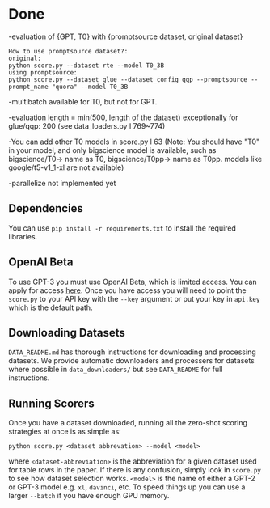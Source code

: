 # Done

-evaluation of {GPT, T0} with {promptsource dataset, original dataset}

    How to use promptsource dataset?:
    original:
    python score.py --dataset rte --model T0_3B
    using promptsource:
    python score.py --dataset glue --dataset_config qqp --promptsource --prompt_name "quora" --model T0_3B

-multibatch available for T0, but not for GPT.

-evaluation length = min(500, length of the dataset)
exceptionally for glue/qqp: 200
(see data_loaders.py l 769~774)

-You can add other T0 models in score.py l 63
(Note: You should have "T0" in your model, and only bigscience model is available, such as bigscience/T0-> name as T0, bigscience/T0pp-> name as T0pp.
models like google/t5-v1_1-xl are not available)

-parallelize not implemented yet

## Dependencies

You can use `pip install -r requirements.txt` to install the required libraries.

## OpenAI Beta
To use GPT-3 you must use OpenAI Beta, which is limited access. You can apply for access [here](https://beta.openai.com/). Once you have access you will need to point the `score.py` to your API key with the `--key` argument or put your key in `api.key` which is the default path. 

## Downloading Datasets

`DATA_README.md` has thorough instructions for downloading and processing datasets. We provide automatic downloaders and processers for datasets where possible in `data_downloaders/` but see `DATA_README` for full instructions.

## Running Scorers
Once you have a dataset downloaded, running all the zero-shot scoring strategies at once is as simple as:

```
python score.py <dataset abbrevation> --model <model>
```

where `<dataset-abbreviation>` is the abbreviation for a given dataset used for table rows in the paper. If there is any confusion, simply look in `score.py` to see how dataset selection works. `<model>` is the name of either a GPT-2 or GPT-3 model e.g. `xl`, `davinci`, etc. To speed things up you can use a larger `--batch` if you have enough GPU memory.

